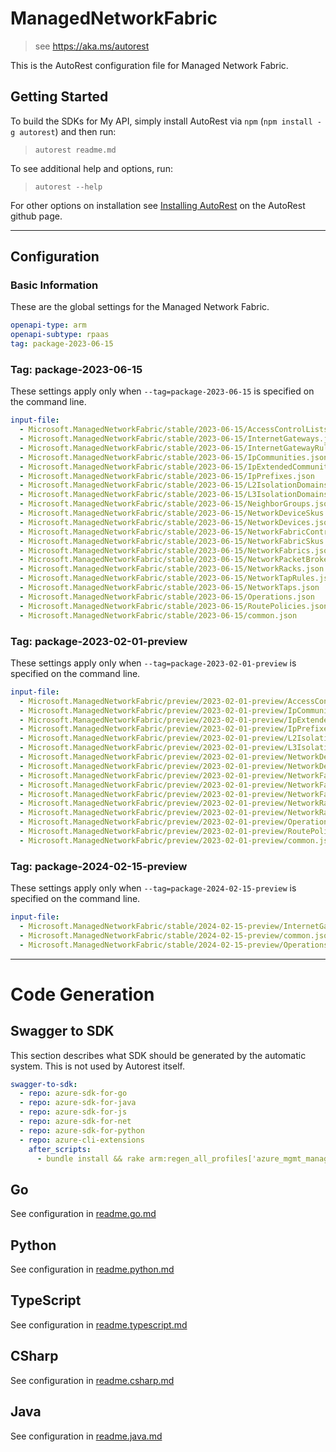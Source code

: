 # ManagedNetworkFabric

> see https://aka.ms/autorest

This is the AutoRest configuration file for Managed Network Fabric.

## Getting Started

To build the SDKs for My API, simply install AutoRest via `npm` (`npm install -g autorest`) and then run:

> `autorest readme.md`

To see additional help and options, run:

> `autorest --help`

For other options on installation see [Installing AutoRest](https://aka.ms/autorest/install) on the AutoRest github page.

---

## Configuration

### Basic Information

These are the global settings for the Managed Network Fabric.

``` yaml
openapi-type: arm
openapi-subtype: rpaas
tag: package-2023-06-15
```


### Tag: package-2023-06-15

These settings apply only when `--tag=package-2023-06-15` is specified on the command line.

```yaml $(tag) == 'package-2023-06-15'
input-file:
  - Microsoft.ManagedNetworkFabric/stable/2023-06-15/AccessControlLists.json
  - Microsoft.ManagedNetworkFabric/stable/2023-06-15/InternetGateways.json
  - Microsoft.ManagedNetworkFabric/stable/2023-06-15/InternetGatewayRules.json
  - Microsoft.ManagedNetworkFabric/stable/2023-06-15/IpCommunities.json
  - Microsoft.ManagedNetworkFabric/stable/2023-06-15/IpExtendedCommunities.json
  - Microsoft.ManagedNetworkFabric/stable/2023-06-15/IpPrefixes.json
  - Microsoft.ManagedNetworkFabric/stable/2023-06-15/L2IsolationDomains.json
  - Microsoft.ManagedNetworkFabric/stable/2023-06-15/L3IsolationDomains.json
  - Microsoft.ManagedNetworkFabric/stable/2023-06-15/NeighborGroups.json
  - Microsoft.ManagedNetworkFabric/stable/2023-06-15/NetworkDeviceSkus.json
  - Microsoft.ManagedNetworkFabric/stable/2023-06-15/NetworkDevices.json
  - Microsoft.ManagedNetworkFabric/stable/2023-06-15/NetworkFabricControllers.json
  - Microsoft.ManagedNetworkFabric/stable/2023-06-15/NetworkFabricSkus.json
  - Microsoft.ManagedNetworkFabric/stable/2023-06-15/NetworkFabrics.json
  - Microsoft.ManagedNetworkFabric/stable/2023-06-15/NetworkPacketBrokers.json
  - Microsoft.ManagedNetworkFabric/stable/2023-06-15/NetworkRacks.json
  - Microsoft.ManagedNetworkFabric/stable/2023-06-15/NetworkTapRules.json
  - Microsoft.ManagedNetworkFabric/stable/2023-06-15/NetworkTaps.json
  - Microsoft.ManagedNetworkFabric/stable/2023-06-15/Operations.json
  - Microsoft.ManagedNetworkFabric/stable/2023-06-15/RoutePolicies.json
  - Microsoft.ManagedNetworkFabric/stable/2023-06-15/common.json
```
### Tag: package-2023-02-01-preview

These settings apply only when `--tag=package-2023-02-01-preview` is specified on the command line.

``` yaml $(tag) == 'package-2023-02-01-preview'
input-file:
  - Microsoft.ManagedNetworkFabric/preview/2023-02-01-preview/AccessControlLists.json
  - Microsoft.ManagedNetworkFabric/preview/2023-02-01-preview/IpCommunities.json
  - Microsoft.ManagedNetworkFabric/preview/2023-02-01-preview/IpExtendedCommunities.json
  - Microsoft.ManagedNetworkFabric/preview/2023-02-01-preview/IpPrefixes.json
  - Microsoft.ManagedNetworkFabric/preview/2023-02-01-preview/L2IsolationDomains.json
  - Microsoft.ManagedNetworkFabric/preview/2023-02-01-preview/L3IsolationDomains.json
  - Microsoft.ManagedNetworkFabric/preview/2023-02-01-preview/NetworkDeviceSkus.json
  - Microsoft.ManagedNetworkFabric/preview/2023-02-01-preview/NetworkDevices.json
  - Microsoft.ManagedNetworkFabric/preview/2023-02-01-preview/NetworkFabricControllers.json
  - Microsoft.ManagedNetworkFabric/preview/2023-02-01-preview/NetworkFabricSkus.json
  - Microsoft.ManagedNetworkFabric/preview/2023-02-01-preview/NetworkFabrics.json
  - Microsoft.ManagedNetworkFabric/preview/2023-02-01-preview/NetworkRackSkus.json
  - Microsoft.ManagedNetworkFabric/preview/2023-02-01-preview/NetworkRacks.json
  - Microsoft.ManagedNetworkFabric/preview/2023-02-01-preview/Operations.json
  - Microsoft.ManagedNetworkFabric/preview/2023-02-01-preview/RoutePolicies.json
  - Microsoft.ManagedNetworkFabric/preview/2023-02-01-preview/common.json
```
### Tag: package-2024-02-15-preview

These settings apply only when `--tag=package-2024-02-15-preview` is specified on the command line.

``` yaml $(tag) == 'package-2024-02-15-preview'
input-file:
  - Microsoft.ManagedNetworkFabric/stable/2024-02-15-preview/InternetGatewayRules.json
  - Microsoft.ManagedNetworkFabric/stable/2024-02-15-preview/common.json
  - Microsoft.ManagedNetworkFabric/stable/2024-02-15-preview/Operations.json
```

---

# Code Generation

## Swagger to SDK

This section describes what SDK should be generated by the automatic system.
This is not used by Autorest itself.

``` yaml $(swagger-to-sdk)
swagger-to-sdk:
  - repo: azure-sdk-for-go
  - repo: azure-sdk-for-java
  - repo: azure-sdk-for-js
  - repo: azure-sdk-for-net
  - repo: azure-sdk-for-python
  - repo: azure-cli-extensions
    after_scripts:
      - bundle install && rake arm:regen_all_profiles['azure_mgmt_managednetworkfabric']
```

## Go

See configuration in [readme.go.md](./readme.go.md)

## Python

See configuration in [readme.python.md](./readme.python.md)

## TypeScript

See configuration in [readme.typescript.md](./readme.typescript.md)

## CSharp

See configuration in [readme.csharp.md](./readme.csharp.md)

## Java

See configuration in [readme.java.md](./readme.java.md)